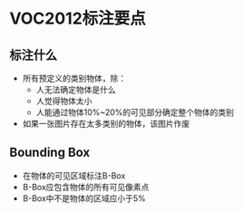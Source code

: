 # VOC2012标注要点
## 标注什么
* 所有预定义的类别物体，除：
    * 人无法确定物体是什么
    * 人觉得物体太小
    * 人能通过物体10%~20%的可见部分确定整个物体的类别
* 如果一张图片存在太多类别的物体，该图片作废

## Bounding Box
* 在物体的可见区域标注B-Box
* B-Box应包含物体的所有可见像素点
* B-Box中不是物体的区域应小于5%
